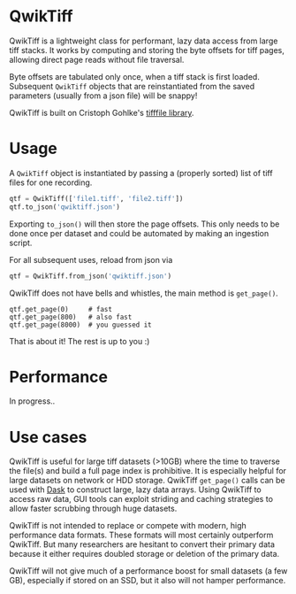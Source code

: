 # QwikTiff
QwikTiff is a lightweight class for performant, lazy data access from large tiff stacks. It works by computing and storing the byte offsets for tiff pages, allowing direct page reads without file traversal.

Byte offsets are tabulated only once, when a tiff stack is first loaded. Subsequent ```QwikTiff``` objects that are reinstantiated from the saved parameters (usually from a json file) will be snappy!

QwikTiff is built on Cristoph Gohlke's [tifffile library](https://github.com/cgohlke/tifffile/blob/master/tifffile/tifffile.py).

# Usage
A ```QwikTiff``` object is instantiated by passing a (properly sorted) list of tiff files for one recording.
```python
qtf = QwikTiff(['file1.tiff', 'file2.tiff'])
qtf.to_json('qwiktiff.json')
```
Exporting ```to_json()``` will then store the page offsets. This only needs to be done once per dataset and could be automated by making an ingestion script.


For all subsequent uses, reload from json via
```python
qtf = QwikTiff.from_json('qwiktiff.json')
```

QwikTiff does not have bells and whistles, the main method is ```get_page()```.
```
qtf.get_page(0)     # fast
qtf.get_page(800)   # also fast
qtf.get_page(8000)  # you guessed it
```

That is about it! The rest is up to you :)

# Performance
In progress..

# Use cases
QwikTiff is useful for large tiff datasets (>10GB) where the time to traverse the file(s) and build a full page index is prohibitive. It is especially helpful for large datasets on network or HDD storage. QwikTiff ```get_page()``` calls can be used with [Dask](https://docs.dask.org/en/stable/) to construct large, lazy data arrays. Using QwikTiff to access raw data, GUI tools can exploit striding and caching strategies to allow faster scrubbing through huge datasets.

QwikTiff is not intended to replace or compete with modern, high performance data formats. These formats will most certainly outperform QwikTiff. But many researchers are hesitant to convert their primary data because it either requires doubled storage or deletion of the primary data.

QwikTiff will not give much of a performance boost for small datasets (a few GB), especially if stored on an SSD, but it also will not hamper performance. 
